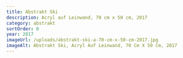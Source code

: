 ```yaml
---
title: Abstrakt Ski
description: Acryl auf Leinwand, 70 cm x 50 cm, 2017
category: abstrakt
sortOrder: 0
year: 2017
imageUrl: /uploads/abstrakt-ski-a-70-cm-x-50-cm-2017.jpg
imageAlt: Abstrakt Ski, Acryl Auf Leinwand, 70 Cm X 50 Cm, 2017
---
```

